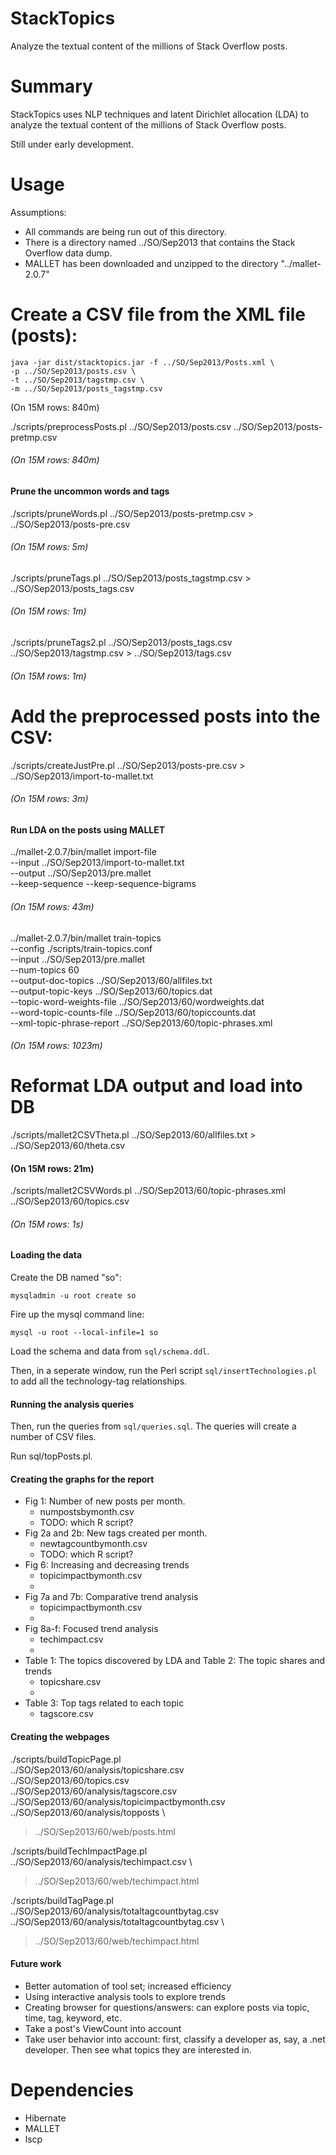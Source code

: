 

StackTopics
=======================

Analyze the textual content of the millions of Stack Overflow posts.


Summary
=======

StackTopics uses NLP techniques and latent Dirichlet allocation (LDA) to analyze
the textual content of the millions of Stack Overflow posts.

Still under early development.


Usage
=====

Assumptions:

- All commands are being run out of this directory.
- There is a directory named ../SO/Sep2013 that contains the Stack Overflow
  data dump.
- MALLET has been downloaded and unzipped to the directory "../mallet-2.0.7"


# Create a CSV file from the XML file (posts):

```
java -jar dist/stacktopics.jar -f ../SO/Sep2013/Posts.xml \
-p ../SO/Sep2013/posts.csv \
-t ../SO/Sep2013/tagstmp.csv \
-m ../SO/Sep2013/posts_tagstmp.csv 
```
(On 15M rows: 840m)



./scripts/preprocessPosts.pl ../SO/Sep2013/posts.csv ../SO/Sep2013/posts-pretmp.csv
###### (On 15M rows: 840m)


#### Prune the uncommon words and tags

./scripts/pruneWords.pl ../SO/Sep2013/posts-pretmp.csv > ../SO/Sep2013/posts-pre.csv
###### (On 15M rows: 5m)

./scripts/pruneTags.pl ../SO/Sep2013/posts_tagstmp.csv > ../SO/Sep2013/posts_tags.csv
###### (On 15M rows: 1m)

./scripts/pruneTags2.pl ../SO/Sep2013/posts_tags.csv ../SO/Sep2013/tagstmp.csv > ../SO/Sep2013/tags.csv
###### (On 15M rows: 1m)

# Add the preprocessed posts into the CSV:

./scripts/createJustPre.pl ../SO/Sep2013/posts-pre.csv > ../SO/Sep2013/import-to-mallet.txt
###### (On 15M rows: 3m)


#### Run LDA on the posts using MALLET

../mallet-2.0.7/bin/mallet import-file \
--input ../SO/Sep2013/import-to-mallet.txt \
--output ../SO/Sep2013/pre.mallet \
--keep-sequence --keep-sequence-bigrams 
###### (On 15M rows: 43m)


../mallet-2.0.7/bin/mallet train-topics \
--config ./scripts/train-topics.conf \
--input ../SO/Sep2013/pre.mallet \
--num-topics 60 \
--output-doc-topics ../SO/Sep2013/60/allfiles.txt \
--output-topic-keys ../SO/Sep2013/60/topics.dat \
--topic-word-weights-file ../SO/Sep2013/60/wordweights.dat \
--word-topic-counts-file ../SO/Sep2013/60/topiccounts.dat \
--xml-topic-phrase-report ../SO/Sep2013/60/topic-phrases.xml
###### (On 15M rows: 1023m)

# Reformat LDA output and load into DB

./scripts/mallet2CSVTheta.pl ../SO/Sep2013/60/allfiles.txt > ../SO/Sep2013/60/theta.csv
#### (On 15M rows: 21m)

./scripts/mallet2CSVWords.pl ../SO/Sep2013/60/topic-phrases.xml ../SO/Sep2013/60/topics.csv
###### (On 15M rows: 1s)


#### Loading the data

Create the DB named "so":

```
mysqladmin -u root create so
```

Fire up the mysql command line:

```
mysql -u root --local-infile=1 so
``` 

Load the schema and data from `sql/schema.ddl`.

Then, in a seperate window, run the Perl script `sql/insertTechnologies.pl` to add all the technology-tag
relationships.

#### Running the analysis queries

Then, run the queries from `sql/queries.sql`. The queries will create a number
of CSV files.


Run sql/topPosts.pl.


#### Creating the graphs for the report

- Fig 1: Number of new posts per month.
   - numpostsbymonth.csv
   - TODO: which R script?
- Fig 2a and 2b: New tags created per month.
   - newtagcountbymonth.csv 
   - TODO: which R script?
- Fig 6: Increasing and decreasing trends
   - topicimpactbymonth.csv 
   -
- Fig 7a and 7b: Comparative trend analysis
   - topicimpactbymonth.csv 
   - 
- Fig 8a-f: Focused trend analysis
   - techimpact.csv
   - 
- Table 1: The topics discovered by LDA and Table 2: The topic shares and trends
   - topicshare.csv
   - 
- Table 3: Top tags related to each topic
   - tagscore.csv 




#### Creating the webpages

./scripts/buildTopicPage.pl \
../SO/Sep2013/60/analysis/topicshare.csv \
../SO/Sep2013/60/topics.csv \
../SO/Sep2013/60/analysis/tagscore.csv \
../SO/Sep2013/60/analysis/topicimpactbymonth.csv \
../SO/Sep2013/60/analysis/topposts \
> ../SO/Sep2013/60/web/posts.html

./scripts/buildTechImpactPage.pl \
../SO/Sep2013/60/analysis/techimpact.csv \
> ../SO/Sep2013/60/web/techimpact.html

./scripts/buildTagPage.pl \
../SO/Sep2013/60/analysis/totaltagcountbytag.csv \
../SO/Sep2013/60/analysis/totaltagcountbytag.csv \
> ../SO/Sep2013/60/web/techimpact.html

#### Future work

- Better automation of tool set; increased efficiency
- Using interactive analysis tools to explore trends
- Creating browser for questions/answers: can explore posts via topic, time,
  tag, keyword, etc.
- Take a post's ViewCount into account
- Take user behavior into account: first, classify a developer as, say, a .net
  developer. Then see what topics they are interested in.







Dependencies
============

- Hibernate
- MALLET
- lscp

